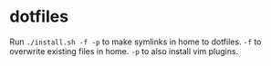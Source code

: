 dotfiles
========

Run `./install.sh -f -p` to make symlinks in home to dotfiles.
`-f` to overwrite existing files in home.
`-p` to also install vim plugins.
